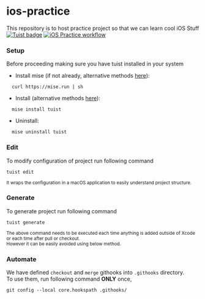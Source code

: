 # ios-practice
This repository is to host practice project so that we can learn cool iOS Stuff<br>
[![Tuist badge](https://img.shields.io/badge/Powered%20by-Tuist-blue)](https://tuist.io)
[![iOS Practice workflow](https://github.com/abhi21git/ios-practice/actions/workflows/ios_practice_workflow.yml/badge.svg)](https://github.com/abhi21git/ios-practice/actions/workflows/ios_practice_workflow.yml)

### Setup
Before proceeding making sure you have tuist installed in your system<br>
  - Install mise (if not already, alternative methods [here](https://mise.jdx.dev/getting-started.html#alternate-installation-methods)):
```
  curl https://mise.run | sh
```  
  - Install (alternative methods [here](https://docs.tuist.io/guide/introduction/installation)):
```
  mise install tuist
```
  - Uninstall:
```
  mise uninstall tuist
```
### Edit
To modify configuration of project run following command
```
tuist edit
```
<sup> It wraps the configuration in a macOS application to easily understand project structure.</sup> 
### Generate
To generate project run following command
```
tuist generate
```
<sup> The above command needs to be executed each time anything is added outside of Xcode or each time after pull or checkout.<br>
However it can be easily avoided using below method.</sup> 
### Automate
We have defined `checkout` and `merge` githooks into `.githooks` directory. <br>
To use them, run following command **ONLY** once,
```
git config --local core.hookspath .githooks/
```

